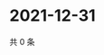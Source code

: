 # 2021-12-31

共 0 条

<!-- BEGIN WEIBO -->
<!-- 最后更新时间 Fri Dec 31 2021 16:11:34 GMT+0800 (China Standard Time) -->

<!-- END WEIBO -->
